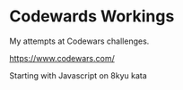 # Codewards Workings
My attempts at Codewars challenges. 

https://www.codewars.com/

Starting with Javascript on 8kyu kata
